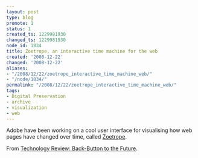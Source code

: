 ```yaml
---
layout: post
type: blog
promote: 1
status: 1
created_ts: 1229981930
changed_ts: 1229981930
node_id: 1834
title: Zoetrope, an interactive time machine for the web
created: '2008-12-22'
changed: '2008-12-22'
aliases:
- "/2008/12/22/zoetrope_interactive_time_machine_web/"
- "/node/1834/"
permalink: "/2008/12/22/zoetrope_interactive_time_machine_web/"
tags:
- Digital Preservation
- archive
- visualization
- web
---
```

Adobe have been working on a cool user interface for visualising how web pages have changed over time, called <a href="http://www.cond.org/zoetrope.html">Zoetrope</a>.  

From <a href="http://www.technologyreview.com/web/21769/?a=f">Technology Review: Back-Button to the Future</a>.

